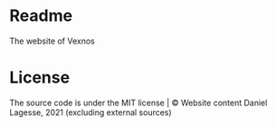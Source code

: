 # Readme
The website of Vexnos

# License
The source code is under the MIT license | &copy; Website content Daniel Lagesse, 2021 (excluding external sources)